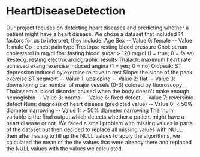 # HeartDiseaseDetection

Our project focuses on detecting heart diseases and predicting whether a patient might have a heart disease. We chose a dataset that included 14 factors for us to interpret, they include:
Age
Sex
-- Value 0: female
-- Value 1: male
Cp : chest pain type
Trestbps: resting blood pressure
Chol: serum cholesterol in mg/dl
fbs: fasting blood sugar > 120 mg/dl (1 = true; 0 = false)
Restecg: resting electrocardiographic results
Thalach: maximum heart rate achieved
exang: exercise induced angina (1 = yes; 0 = no)
Oldpeak: ST depression induced by exercise relative to rest
Slope: the slope of the peak exercise ST segment
-- Value 1: upsloping
-- Value 2: flat
-- Value 3: downsloping
ca: number of major vessels (0-3) colored by fluoroscopy 
Thalassemia: blood disorder caused when the body doesn't make enough hemoglobin
            -- Value 3: normal
 -- Value 6: fixed defect
 -- Value 7: reversible defect
Num: diagnosis of heart disease (predicted value)
-- Value 0: < 50% diameter narrowing
-- Value 1: > 50% diameter narrowing
The ‘num’ variable is the final output which detects whether a patient might have a heart disease or not. We faced a small problem with missing values in parts of the dataset but then decided to replace all missing values with NULL, then after having to fill up the NULL values to apply the algorithms, we calculated the mean of the the values that were already there and replaced the NULL values with the values we calculated. 
